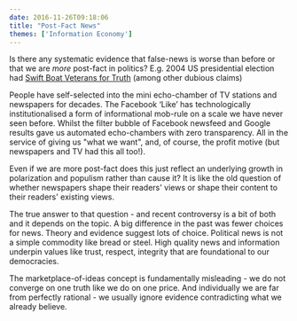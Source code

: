 ```yaml
---
date: 2016-11-26T09:18:06
title: "Post-Fact News"
themes: ['Information Economy']
---
```

Is there any systematic evidence that false-news is worse than before or that we are *more* post-fact in politics? E.g. 2004 US presidential election had [Swift Boat Veterans for Truth](https://t.co/tsSLBjE8dE)  (among other dubious claims)

People have self-selected into the mini echo-chamber of TV stations and newspapers for decades. The Facebook ‘Like’ has technologically institutionalised a form of informational mob-rule on a scale we have never seen before. Whilst the filter bubble of Facebook newsfeed and Google results gave us automated echo-chambers with zero transparency. All in the service of giving us "what we want", and, of course, the profit motive (but newspapers and TV had this all too!).

Even if we are more post-fact does this just reflect an underlying growth in polarization and populism rather than cause it? It is like the old question of whether newspapers shape their readers' views or shape their content to their readers' existing views.

The true answer to that question - and recent controversy is a bit of both and it depends on the topic.
A big difference in the past was fewer choices for news. Theory and evidence suggest lots of choice. Political news is not a simple commodity like bread or steel. High quality news and information underpin values like trust, respect, integrity that are foundational to our democracies.

The marketplace-of-ideas concept is fundamentally misleading - we do not converge on one truth like we do on one price. And individually we are far from perfectly rational - we usually ignore evidence contradicting what we already believe.
